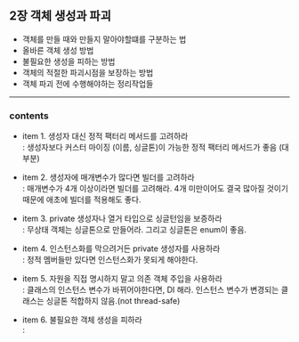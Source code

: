 <h2>2장 객체 생성과 파괴</h2>


- 객체를 만들 때와 만들지 말아야할떄를 구분하는 법  
- 올바른 객체 생성 방법  
- 불필요한 생성을 피하는 방법  
- 객체의 적절한 파괴시점을 보장하는 방법  
- 객체 파괴 전에 수행해야하는 정리작업들
  
* * *  
  
<h3>contents</h3>
  
- item 1. 생성자 대신 정적 팩터리 메서드를 고려하라  
  &#58; 생성자보다 커스터 마이징 (이름, 싱글톤)이 가능한 정적 팩터리 메서드가 좋음 (대부분)  
    

- item 2. 생성자에 매개변수가 많다면 빌더를 고려하라  
  &#58; 매개변수가 4개 이상이라면 빌더를 고려해라. 4개 미만이어도 결국 많아질 것이기 때문에 애초에 빌더를 적용해도 좋다.    


- item 3. private 생성자나 열거 타입으로 싱글턴임을 보증하라  
  &#58; 무상태 객체는 싱글톤으로 만들어라. 그리고 싱글톤은 enum이 좋음.    


- item 4. 인스턴스화를 막으려거든 private 생성자를 사용하라   
 &#58; 정적 멤버들만 있다면 인스턴스화가 못되게 해야한다.  


- item 5. 자원을 직접 명시하지 말고 의존 객체 주입을 사용하라  
  &#58; 클래스의 인스턴스 변수가 바뀌어야한다면, DI 해라. 인스턴스 변수가 변경되는 클래스는 싱글톤 적합하지 않음.(not thread-safe)  


- item 6. 불필요한 객체 생성을 피하라  
  &#58;



